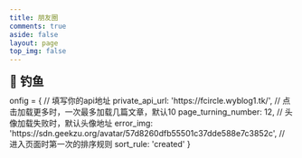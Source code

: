 ```yaml
---
title: 朋友圈
comments: true
aside: false
layout: page
top_img: false
---
```

<div class="title-h2-a">
  <div class="title-h2-a-left">
    <h2 style="padding-top: 0;margin:0.6rem 0 0.6rem;">🎣 钓鱼</h2><a class="random-post-start" href="javascript:fetchRandomPost();"><i class="fa-solid fa-arrow-rotate-right"></i></a>
  </div>
</div>
<link rel="stylesheet" type="text/css" href="https://cdn.jsdelivr.net/gh/zhheo/JS-Heo@main/moments/random-friends-post.css">
<script src = "https://cdn.jsdelivr.net/gh/zhheo/JS-Heo@main/moments/random-friends-post.js"></script>

<link rel="stylesheet" type="text/css" href="https://cdn.jsdelivr.net/gh/zhheo/JS-Heo@main/moments/random-friends-post.css">
<script src = "https://cdn.jsdelivr.net/gh/zhheo/JS-Heo@main/moments/random-friends-post.js"></script>onfig = {
        // 填写你的api地址
        private_api_url: 'https://fcircle.wyblog1.tk/',
        // 点击加载更多时，一次最多加载几篇文章，默认10
        page_turning_number: 12,
        // 头像加载失败时，默认头像地址
        error_img: 'https://sdn.geekzu.org/avatar/57d8260dfb55501c37dde588e7c3852c',
        // 进入页面时第一次的排序规则
        sort_rule: 'created'
    }
</script>
<link rel="stylesheet" href="https://cdn.jsdelivr.net/gh/zhheo/JS-Heo@master/mainColor/heoMainColor.css">
<script type="text/javascript" src="https://cdn.jsdelivr.net/gh/zhheo/JS-Heo@master/moments5/app.min.js"></script>
<script type="text/javascript" src="https://cdn.jsdelivr.net/gh/zhheo/JS-Heo@master/moments5/bundle.js"></script>
